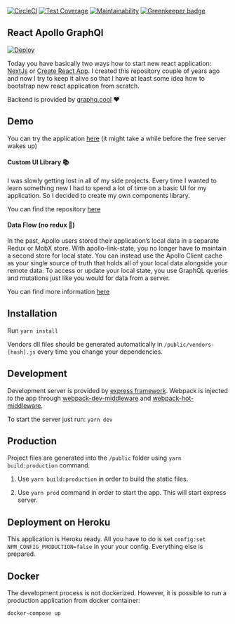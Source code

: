 [![CircleCI](https://circleci.com/gh/developer239/react-apollo-graphql.svg?style=svg)](https://circleci.com/gh/developer239/react-apollo-graphql) [![Test Coverage](https://api.codeclimate.com/v1/badges/8b605e0fb1af6dc86063/test_coverage)](https://codeclimate.com/github/developer239/react-apollo-graphql/test_coverage) [![Maintainability](https://api.codeclimate.com/v1/badges/8b605e0fb1af6dc86063/maintainability)](https://codeclimate.com/github/developer239/react-apollo-graphql/maintainability) [![Greenkeeper badge](https://badges.greenkeeper.io/developer239/react-apollo-graphql.svg)](https://greenkeeper.io/)

## React Apollo GraphQl

 [![Deploy](https://www.herokucdn.com/deploy/button.svg)](https://heroku.com/deploy)

 Today you have basically two ways how to start new react application: [NextJs](https://github.com/zeit/next.js/) or [Create React App](https://github.com/facebook/create-react-app). I created this repository couple of years ago and now I try to keep it alive so that I have at least some idea how to bootstrap new react application from scratch.

 Backend is provided by [graphq.cool](https://www.graph.cool) ❤️

## Demo

 You can try the application [here](https://react-apollo-graphql.herokuapp.com) (it might take a while before the free server wakes up)

#### Custom UI Library 📚

I was slowly getting lost in all of my side projects. Every time I wanted to learn something new I had to spend a lot of time on a basic UI for my application. So I decided to create my own components library.

You can find the repository [here](https://github.com/developer239/ui-react-library)

#### Data Flow (no redux 🎉)

 In the past, Apollo users stored their application’s local data in a separate Redux or MobX store. With apollo-link-state, you no longer have to maintain a second store for local state. You can instead use the Apollo Client cache as your single source of truth that holds all of your local data alongside your remote data. To access or update your local state, you use GraphQL queries and mutations just like you would for data from a server.

 You can find more information [here](https://www.apollographql.com/docs/link/links/state.html)

## Installation

 Run
 ```yarn install```
 
 Vendors dll files should be generated automatically in `/public/vendors-[hash].js` every time you change your dependencies.

 ## Development

 Development server is provided by [express framework](https://github.com/expressjs/express). Webpack is injected to the app through [webpack-dev-middleware](https://github.com/webpack/webpack-dev-middleware) and [webpack-hot-middleware](https://github.com/glenjamin/webpack-hot-middleware).
 
 To start the server just run: `yarn dev`
 
 ## Production
  
 Project files are generated into the `/public` folder using `yarn build:production` command.
 
 1) Use `yarn build:production` in order to build the static files.
 
 2) Use `yarn prod` command in order to start the app. This will start express server.

 ## Deployment on Heroku
 
 This application is Heroku ready. All you have to do is set `config:set NPM_CONFIG_PRODUCTION=false` in your your config. Everything else is prepared.
 
 ## Docker
 
 The development process is not dockerized. However, it is possible to run a production application from docker container:
 
 ```
 docker-compose up
 ```
